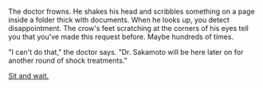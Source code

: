 The doctor frowns. He shakes his head and scribbles something on a page inside a folder 
thick with documents. When he looks up, you detect disappointment. The crow's feet 
scratching at the corners of his eyes tell you that you've made this request before. 
Maybe hundreds of times.

"I can't do that," the doctor says. "Dr. Sakamoto will be here later on for another round 
of shock treatments."

[Sit and wait.](../../marshmallow.md)
